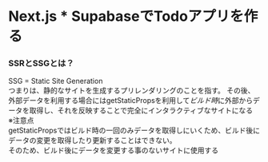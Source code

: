# Next.js * SupabaseでTodoアプリを作る

### SSRとSSGとは？
SSG = Static Site Generation  
つまりは、静的なサイトを生成するプリレンダリングのことを指す。
その後、外部データを利用する場合にはgetStaticPropsを利用して*ビルド時*に外部からデータを取得し、それを反映することで完全にインタラクティブなサイトになる  
※注意点  
getStaticPropsではビルド時の一回のみデータを取得しにいくため、ビルド後にデータの変更を取得したり更新することはできない。  
そのため、ビルド後にデータを変更する事のないサイトに使用する  

